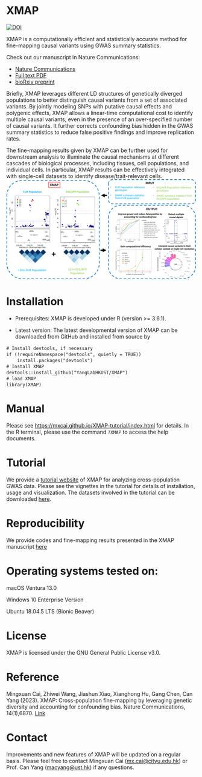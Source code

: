 # XMAP
[![DOI](https://zenodo.org/badge/598050665.svg)](https://zenodo.org/badge/latestdoi/598050665)

XMAP is a computationally efficient and statistically accurate method for fine-mapping causal variants using GWAS summary statistics. 

Check out our manuscript in Nature Communications:

- [Nature Communications](https://doi.org/10.1038/s41467-023-42614-7)
- [Full text PDF](https://urldefense.com/v3/__https://rdcu.be/dpGfM__;!!KjDnqvtInNPT!gO0tXuDsQM0696a74hDXc9wMM_F1ke7-AswOo6Wj32PUCbvTRjP5nd_lTRKx-GDr66NJcCinlJEa6cn1BzyE9Cz2tasbsgWzSCaT8g$)
- [bioRxiv preprint](https://doi.org/10.1101/2023.03.30.534832)

Briefly, XMAP leverages different LD structures of genetically diverged populations to better distinguish causal variants from a set of associated variants. By jointly modeling SNPs with putative causal effects and polygenic effects, XMAP allows a linear-time computational cost to identify multiple causal variants, even in the presence of an over-specified number of causal variants. It further corrects confounding bias hidden in the GWAS summary statistics to reduce false positive findings and improve replication rates.

The fine-mapping results given by XMAP can be further used for downstream analysis to illuminate the causal mechanisms at different cascades of biological processes, including tissues, cell populations, and individual cells. In particular, XMAP results can be effectively integrated with single-cell datasets to identify disease/trait-relevant cells.
![XMAP_overview](https://github.com/YangLabHKUST/XMAP/blob/main/results/flowchart.png)

# Installation

* Prerequisites: XMAP is developed under R (version >= 3.6.1).

* Latest version: The latest developmental version of XMAP can be downloaded from GitHub and installed from source by 
```
# Install devtools, if necessary
if (!requireNamespace("devtools", quietly = TRUE))
    install.packages("devtools")
# Install XMAP
devtools::install_github("YangLabHKUST/XMAP")
# load XMAP
library(XMAP)
```

# Manual
Please see https://mxcai.github.io/XMAP-tutorial/index.html for details. In the R terminal, please use the command `?XMAP` to access the help documents.

# Tutorial
We provide a [tutorial website](https://mxcai.github.io/XMAP-tutorial/index.html) of XMAP for analyzing cross-population GWAS data. Please see the vignettes in the tutorial for details of installation, usage and visualization. The datasets involved in the tutorial can be downloaded [here](https://hkustconnect-my.sharepoint.com/:f:/g/personal/mcaiad_connect_ust_hk/EhJHXBkK_DNBjLFbIPjMeaoBFlmFwlz0F_uXXU0kvIrVGg?e=sTEh8O).

# Reproducibility
We provide codes and fine-mapping results presented in the XMAP manuscript [here](https://github.com/YangLabHKUST/XMAP/tree/main/results)

# Operating systems tested on:
macOS Ventura 13.0 


Windows 10 Enterprise Version


Ubuntu 18.04.5 LTS (Bionic Beaver)

# License
XMAP is licensed under the GNU General Public License v3.0.

# Reference
Mingxuan Cai, Zhiwei Wang, Jiashun Xiao, Xianghong Hu, Gang Chen, Can Yang (2023). XMAP: Cross-population fine-mapping by leveraging genetic diversity and accounting for confounding bias. Nature Communications, 14(1),6870. [Link](https://doi.org/10.1038/s41467-023-42614-7)

# Contact
Improvements and new features of XMAP will be updated on a regular basis. Please feel free to contact Mingxuan Cai (mx.cai@cityu.edu.hk) or Prof. Can Yang (macyang@ust.hk) if any questions. 
